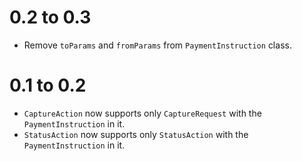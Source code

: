 0.2 to 0.3
==========

* Remove `toParams` and `fromParams` from `PaymentInstruction` class.

0.1 to 0.2
==========

* `CaptureAction` now supports only `CaptureRequest` with the `PaymentInstruction` in it.
* `StatusAction` now supports only `StatusAction` with the `PaymentInstruction` in it.